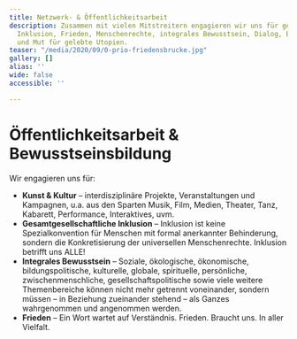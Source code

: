 ```yaml
---
title: Netzwerk- & Öffentlichkeitsarbeit
description: Zusammen mit vielen Mitstreitern engagieren wir uns für gesamtgesellschaftliche
  Inklusion, Frieden, Menschenrechte, integrales Bewusstsein, Dialog, Empathie, Miteinander
  und Mut für gelebte Utopien.
teaser: "/media/2020/09/0-prio-friedensbrucke.jpg"
gallery: []
alias: ''
wide: false
accessible: ''

---
```

# Öffentlichkeitsarbeit & Bewusstseinsbildung

Wir engagieren uns für:

* **Kunst & Kultur** – interdisziplinäre Projekte, Veranstaltungen und Kampagnen, u.a. aus den Sparten Musik, Film, Medien, Theater, Tanz, Kabarett, Performance, Interaktives, uvm.
* **Gesamtgesellschaftliche Inklusion** – Inklusion ist keine Spezialkonvention für Menschen mit formal anerkannter Behinderung, sondern die Konkretisierung der universellen Menschenrechte. Inklusion betrifft uns ALLE!
* **Integrales Bewusstsein** – Soziale, ökologische, ökonomische, bildungspolitische, kulturelle, globale, spirituelle, persönliche, zwischenmenschliche, gesellschaftspolitische sowie viele weitere Themenbereiche können nicht mehr getrennt voneinander, sondern müssen – in Beziehung zueinander stehend – als Ganzes wahrgenommen und angenommen werden.
* **Frieden** – Ein Wort wartet auf Verständnis. Frieden. Braucht uns. In aller Vielfalt.